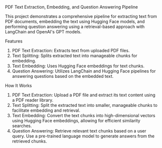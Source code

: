 PDF Text Extraction, Embedding, and Question Answering Pipeline

This project demonstrates a comprehensive pipeline for extracting text from PDF documents, embedding the text using Hugging Face models, and performing question answering using a retrieval-based approach with LangChain and OpenAI's GPT models.

Features
1. PDF Text Extraction: Extracts text from uploaded PDF files.
2. Text Splitting: Splits extracted text into manageable chunks for embedding.
3. Text Embedding: Uses Hugging Face embeddings for text chunks.
4. Question Answering: Utilizes LangChain and Hugging Face pipelines for answering questions based on the embedded text.

How It Works

1. PDF Text Extraction: Upload a PDF file and extract its text content using a PDF reader library.
2. Text Splitting: Split the extracted text into smaller, manageable chunks to facilitate embedding and retrieval.
3. Text Embedding: Convert the text chunks into high-dimensional vectors using Hugging Face embeddings, allowing for efficient similarity searches.
4. Question Answering: Retrieve relevant text chunks based on a user query. Use a pre-trained language model to generate answers from the retrieved chunks.
